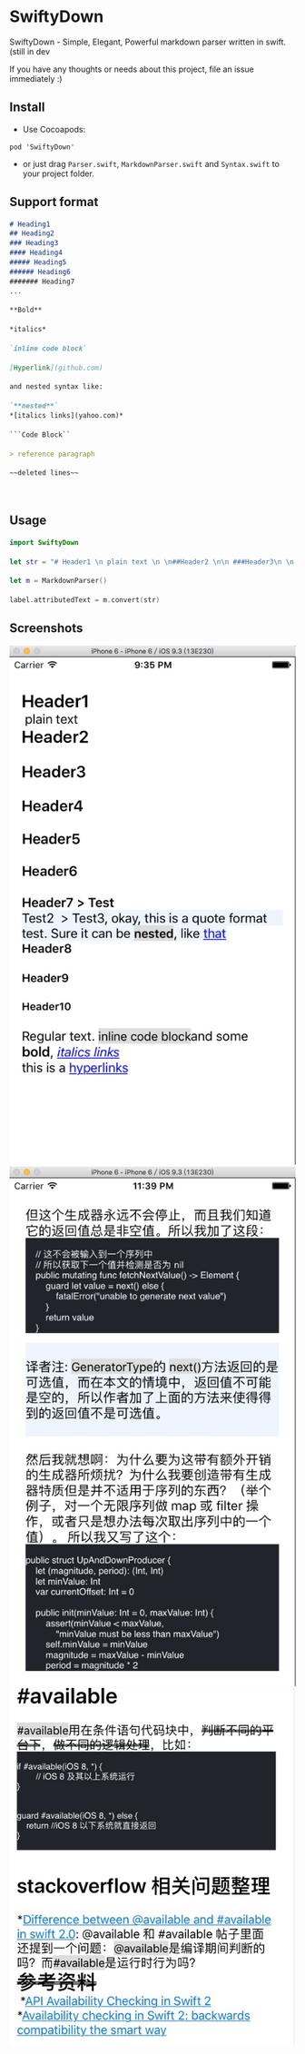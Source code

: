 # SwiftyDown
SwiftyDown - Simple, Elegant, Powerful markdown parser written in swift. (still in dev

If you have any thoughts or needs about this project, file an issue immediately :)


## Install

- Use Cocoapods:

```
pod 'SwiftyDown'
```

- or just drag `Parser.swift`, `MarkdownParser.swift` and `Syntax.swift` to your project folder.

## Support format

```Markdown
# Heading1
## Heading2
### Heading3
#### Heading4
##### Heading5
###### Heading6
####### Heading7
...

**Bold**

*italics*

`inline code block`

[Hyperlink](github.com)

and nested syntax like:

`**nested**`
*[italics links](yahoo.com)*

```Code Block`` 

> reference paragraph

~~deleted lines~~

 


```

## Usage

```swift
import SwiftyDown

let str = "# Header1 \n plain text \n \n##Header2 \n\n ###Header3\n \n ####Header4 \n \n#####Header5  \n\n######Header6 \n\n\n\n\n \n#######Header7 > Test \n\n> Test2 \n > Test3, okay, this is a quote format test. Sure it can be `**nested**`, like [that](yahoo.com) \n\n ########Header8  \n\n#########Header9  \n\n\n\n##########Header10 \n\n \n  Regular text. `inline code block` and some **bold**, *[italics links](yahoo.com)* \n \n  this is a [hyperlinks](http://www.yahoo.com)"
        
let m = MarkdownParser()

label.attributedText = m.convert(str)

```


## Screenshots
![](https://raw.githubusercontent.com/aaaron7/SwiftyDown/master/SwiftyDownExample/screenshots.png)
![](https://raw.githubusercontent.com/aaaron7/SwiftyDown/master/SwiftyDownExample/screenshots1.png)
![](https://raw.githubusercontent.com/aaaron7/SwiftyDown/master/SwiftyDownExample/screenshots2.jpg)

